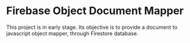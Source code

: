 # Firebase Object Document Mapper

This project is in early stage. Its objective is to provide a document to javascript object mapper, through Firestore database.
